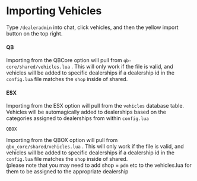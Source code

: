 # Importing Vehicles

Type `/dealeradmin` into chat, click vehicles, and then the yellow import button on the top right.

#### QB

Importing from the QBCore option will pull from `qb-core/shared/vehicles.lua` . This will only work if the file is valid, and vehicles will be added to specific dealerships if a dealership id in the `config.lua` file matches the `shop` inside of shared.

#### ESX

Importing from the ESX option will pull from the `vehicles` database table. Vehicles will be automagically added to dealerships based on the categories assigned to dealerships from within `config.lua`

`QBOX`

Importing from the QBOX option will pull from `qbx_core/shared/vehicles.lua` . This will only work if the file is valid, and vehicles will be added to specific dealerships if a dealership id in the `config.lua` file matches the `shop` inside of shared.\
(please note that you may need to add shop = `pdm` etc to the vehicles.lua for them to be assigned to the appropriate dealership
